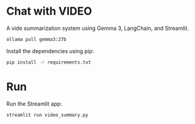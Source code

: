 # Chat with VIDEO
A vide summarization system using Gemma 3, LangChain, and Streamlit. 


```bash
ollama pull gemma3:27b
```

Install the dependencies using pip:

```bash
pip install -r requirements.txt
```

# Run
Run the Streamlit app:

```bash
streamlit run video_summary.py
```